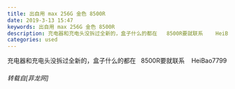 ```yaml
---
title: 出自用 max 256G 金色 8500R
date: 2019-3-13 15:47
keywords: 出自用 max 256G 金色 8500R
description: 充电器和充电头没拆过全新的，盒子什么的都在   8500R要就联系    HeiBao7799
categories: used
---
```

<td class="t_f" id="postmessage_3217000">

充电器和充电头没拆过全新的，盒子什么的都在   8500R要就联系    HeiBao7799</td>
###### 转载自[菲龙网]
